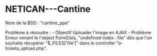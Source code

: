 # NETICAN---Cantine

Nom de la BDD : "cantine_ppe"

Problème à résoudre :
    - Objectif
        Uploader l'image en AJAX
            - Problème 
                Erreur venant le l'object FormData, "undefined index : file" dès que l'on souhaite récupérer "$_FILES['file']" dans le controller "a-tickets_upload.php".
